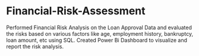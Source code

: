 # Financial-Risk-Assessment
Performed Financial Risk Analysis on the Loan Approval Data and evaluated the risks based on various factors like age, employment history, bankruptcy, loan amount, etc using SQL. Created Power Bi Dashboard to visualize and report the risk analysis.
